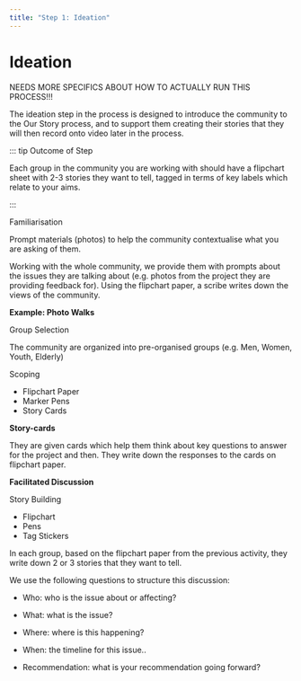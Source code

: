 ```yaml
---
title: "Step 1: Ideation"
---
```


<ReadTime />


<Steps step="2"/>

# Ideation

NEEDS MORE SPECIFICS ABOUT HOW TO ACTUALLY RUN THIS PROCESS!!!

<Leader>

The ideation step in the process is designed to introduce the community to the Our Story process, and to support them creating their stories that they will then record onto video later in the process.

</Leader>

::: tip Outcome of Step

Each group in the community you are working with should have a flipchart sheet with 2-3 stories they want to tell, tagged in terms of key labels which relate to your aims.

:::

<TimeGuide time="1 hour">Familiarisation</TimeGuide> 

<Materials>

Prompt materials (photos) to help the community contextualise what you are asking of them.

</Materials>


Working with the whole community, we provide them with prompts about the issues they are talking about (e.g. photos from the project they are providing feedback for). Using the flipchart paper, a scribe writes down the views of the community.

<StepOptions title="Familiarisation">

**Example: Photo Walks**

</StepOptions>

<TimeGuide time="30 mins">Group Selection</TimeGuide>

The community are organized into pre-organised groups (e.g. Men, Women, Youth, Elderly) 


<TimeGuide time="1-2 hours">Scoping</TimeGuide>

<Materials>

- Flipchart Paper
- Marker Pens
- Story Cards

</Materials>

<StepOptions title="Scoping Excercise">

**Story-cards**


They are given cards which help them think about key questions to answer for the project and then. They write down the responses to the cards on flipchart paper.

**Facilitated Discussion**

</StepOptions>

<TimeGuide time="1-2 hours">Story Building</TimeGuide>

<Materials>

- Flipchart
- Pens
- Tag Stickers

</Materials>


In each group, based on the flipchart paper from the previous activity, they write down 2 or 3 stories that they want to tell.

We use the following questions to structure this discussion:


* Who: who is the issue about or affecting? 

* What: what is the issue? 

* Where: where is this happening? 

* When: the timeline for this issue.. 

* Recommendation: what is your recommendation going forward? 

<!-- ---- -->

<!-- ## Preparing Hands-on materials 

In previous deployments, we have found that using paper materials helps us engage the communities to think about their stories more effectively. This way even before they are using the app to capture their videos, they are thinking about their stories and experiences.

## How to use the paper materials? 

Look at the methodology section for an example use of the materials as the Our Story team have previously used them. You are advised to do at least one deployment drawing on this methodology before you create your own process, to ensure that you walk through the process properly once. 

## Story Cards

These are colour coordinated cards (A7 size) that contain key questions for each sector/theme  that the project organisers want the community to think about as they brainstorm for the video content. We suggest that you keep a maximum limit of  3 or 4 sectors and 5 questions per sector, to prevent the groups from being overwhelmed with questions. 

These sectors will also be used as tags for the videos produced so it is important to use the same wording and colours for the story cards and the video tags for consistency. 

## Labels (Stickers)

(Optional) Additionally, you might find it beneficial to print some stickers that contain the names of the sectors. These can then be used to stick to the flipchart paper that each group is producing.  -->